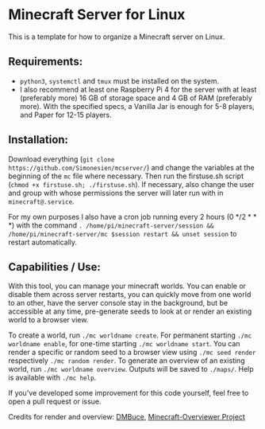 # Minecraft Server for Linux
This is a template for how to organize a Minecraft server on Linux.

## Requirements:
 - ```python3```, ```systemctl``` and ```tmux``` must be installed on the system.
 - I also recommend at least one Raspberry Pi 4 for the server with at least (preferably more) 16 GB of storage space and 4 GB of RAM (preferably more). With the specified specs, a Vanilla Jar is enough for 5-8 players, and Paper for 12-15 players.

## Installation:
Download everything (```git clone https://github.com/Simonesien/mcserver/```) and change the variables at the beginning of the ```mc``` file where necessary. Then run the firstuse.sh script (```chmod +x firstuse.sh; ./firstuse.sh```). If necessary, also change the user and group with whose permissions the server will later run with in ```minecraft@.service```.

For my own purposes I also have a cron job running every 2 hours (0 &midast;/2 &midast; &midast; &midast;) with the command ```. /home/pi/minecraft-server/session && /home/pi/minecraft-server/mc $session restart && unset session``` to restart automatically.

## Capabilities / Use:
With this tool, you can manage your minecraft worlds. You can enable or disable them across server restarts, you can quickly move from one world to an other, have the server console stay in the background, but be accessible at any time, pre-generate seeds to look at or render an existing world to a browser view.

To create a world, run ```./mc worldname create```. For permanent starting ```./mc worldname enable```, for one-time starting ```./mc worldname start```.
You can render a specific or random seed to a browser view using ```./mc seed render``` respectively ```./mc random render```. To generate an overview of an existing world, run ```./mc worldname overview```. Outputs will be saved to ```./maps/```.
Help is available with ```./mc help```.

If you've developed some improvement for this code yourself, feel free to open a pull request or issue.

Credits for render and overview: [DMBuce](https://github.com/DMBuce/mcexplore), [Minecraft-Overviewer Project](https://github.com/overviewer/Minecraft-Overviewer)
